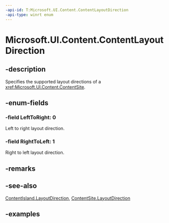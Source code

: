 ```yaml
---
-api-id: T:Microsoft.UI.Content.ContentLayoutDirection
-api-type: winrt enum
---
```


# Microsoft.UI.Content.ContentLayoutDirection

<!--
public enum ContentLayoutDirection
-->

## -description

Specifies the supported layout directions of a <xref:Microsoft.UI.Content.ContentSite>.

## -enum-fields

### -field LeftToRight: 0

Left to right layout direction.

### -field RightToLeft: 1

Right to left layout direction.

## -remarks

## -see-also

[ContentIsland.LayoutDirection](contentisland_layoutdirection.md), [ContentSite.LayoutDirection](contentsite_layoutdirection.md)

## -examples

